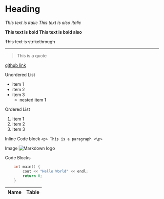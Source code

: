 # Heading

_This text is italic_
_This text is also italic_

**This text is bold**
**This text is bold also**

~~This text is strikethrough~~

---

> This is a quote

[github link](https://ben2155148.github.io/ "This gets displayed when hovering on link")

Unordered List

- item 1
- item 2
- item 3
  - nested item 1

Ordered List

1. Item 1
2. Item 2
3. Item 3

Inline Code block
`<p> This is a paragraph <\p>`

Image
![Markdown logo](https://upload.wikimedia.org/wikipedia/commons/thumb/4/48/Markdown-mark.svg/1200px-Markdown-mark.svg.png)

Code Blocks

```cpp
    int main() {
        cout << "Hello World" << endl;
        return 0;
    }
```

| Name | Table |
| ---- | ----- |
